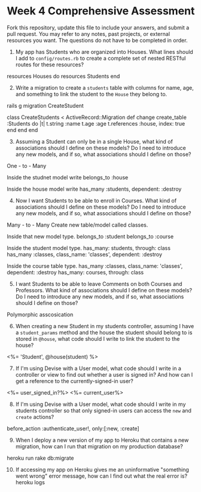 # Week 4 Comprehensive Assessment

Fork this repository, update this file to include your answers, and submit a pull request. You may refer to any notes, past projects, or external resources you want. The questions do not have to be completed in order.

1. My app has Students who are organized into Houses. What lines should I add to `config/routes.rb` to create a complete set of nested RESTful routes for these resources?

resources Houses do
 resources Students
end

2. Write a migration to create a `students` table with columns for name, age, and something to link the student to the `House` they belong to.

rails g migration CreateStudent

class CreateStudents < ActiveRecord::Migration
  def change
    create_table :Students do |t|
      t.string :name
      t.age :age
      t.references :house, index: true
    end
  end
end


3. Assuming a Student can only be in a single House, what kind of associations should I define on these models? Do I need to introduce any new models, and if so, what associations should I define on those?

One - to - Many

Inside the studnet model write
belongs_to :house

Inside the house model write
has_many :students, dependent: :destroy


4. Now I want Students to be able to enroll in Courses. What kind of associations should I define on these models? Do I need to introduce any new models, and if so, what associations should I define on those?

Many - to - Many
Create new table/model called classes.

Inside that new model type.
belongs_to :student
belongs_to :course


Inside the student model type.
has_many: students, through: class
has_many :classes, class_name: 'classes', dependent: :destroy


Inside the course table type.
has_many :classes, class_name: 'classes', dependent: :destroy
has_many: courses, through: class



5. I want Students to be able to leave Comments on both Courses and Professors. What kind of associations should I define on these models? Do I need to introduce any new models, and if so, what associations should I define on those?

Polymorphic asscosication




6. When creating a new Student in my students controller, assuming I have a `student_params` method and the house the student should belong to is stored in `@house`, what code should I write to link the student to the house?

<%= 'Student', @house(student) %>


7. If I'm using Devise with a User model, what code should I write in a controller or view to find out whether a user is signed in? And how can I get a reference to the currently-signed-in user?

<%= user_signed_in?%>
<%= current_user%>

8. If I'm using Devise with a User model, what code should I write in my students controller so that only signed-in users can access the `new` and `create` actions?

before_action :authenticate_user!, only:[:new, :create]


9. When I deploy a new version of my app to Heroku that contains a new migration, how can I run that migration on my production database?

heroku run rake db:migrate

10. If accessing my app on Heroku gives me an uninformative "something went wrong" error message, how can I find out what the real error is?
heroku logs
